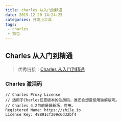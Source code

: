 ```yaml
---
title: charles 从入门到精通
date: 2019-12-20 14:24:25
categories: 开发小工具
tags:
 - charles
 - 抓包
---
```


## Charles 从入门到精通

> 优秀链接：[Charles 从入门到精通](https://blog.devtang.com/2015/11/14/charles-introduction/)

### Charles 激活码
```text
// Charles Proxy License
// 适用于Charles任意版本的注册码，谁还会想要使用破解版呢。
// Charles 4.2目前是最新版，可用。
Registered Name: https://zhile.io
License Key: 48891cf209c6d32bf4
```